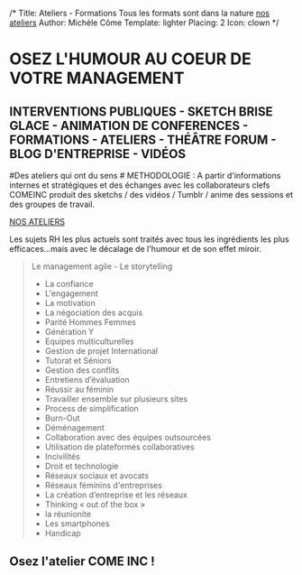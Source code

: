 /*
Title: Ateliers - Formations
Tous les formats sont dans la nature
[nos ateliers](ateliers)
Author: Michèle Côme
Template: lighter
Placing: 2
Icon: clown
*/
# **OSEZ L'HUMOUR AU COEUR DE VOTRE MANAGEMENT**

## INTERVENTIONS PUBLIQUES - SKETCH BRISE GLACE - ANIMATION DE CONFERENCES - FORMATIONS - ATELIERS 	- THÉÂTRE FORUM - BLOG D'ENTREPRISE - VIDÉOS  ##


#Des ateliers qui ont du sens #
METHODOLOGIE : A partir d'informations internes et stratégiques et des échanges avec les collaborateurs clefs COMEINC produit des sketchs / des vidéos / Tumblr / anime des sessions et des groupes de travail. 

[NOS ATELIERS](ATELIERS)

Les sujets RH les plus actuels sont traités avec tous les ingrédients les plus efficaces...mais avec le décalage de l'humour et de son effet miroir.


> Le management agile -
> Le storytelling 
> - La confiance
> - L'engagement
> - La motivation
> - La négociation des acquis
> - Parité Hommes Femmes
> - Génération Y
> - Equipes multiculturelles
> - Gestion de projet International
> - Tutorat et Séniors
> - Gestion des conflits
> - Entretiens d’évaluation
> - Réussir au féminin
> - Travailler ensemble sur plusieurs sites
> - Process de simplification
> - Burn-Out
> - Déménagement
> - Collaboration avec des équipes outsourcées
> - Utilisation de plateformes collaboratives
> - Incivilités
> - Droit et technologie
> - Réseaux sociaux et avocats
> - Réseaux féminins d'entreprises
> - La création d’entreprise et les réseaux
> - Thinking « out of the box »
> - la réunionite
> - Les smartphones
> - Handicap

## Osez l'atelier COME INC ! ##